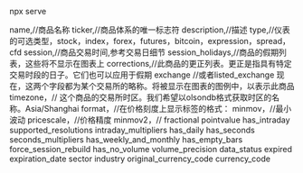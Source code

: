 npx serve

name,//商品名称
ticker,//商品体系的唯一标志符
description,//描述
type,//仪表的可选类型，stock，index，forex，futures，bitcoin，expression，spread，cfd
session,//商品交易时间,参考交易日细节
session_holidays,//商品的假期列表，这些将不显示在图表上
corrections,//此商品的更正列表。更正是指具有特定交易时段的日子。它们也可以应用于假期
exchange  //或者listed_exchange  现在，这两个字段都为某个交易所的略称。将被显示在图表的图例中，以表示此商品
timezone，// 这个商品的交易所时区。我们希望以olsondb格式获取时区的名称。Asia/Shanghai
format，//在价格刻度上显示标签的格式：
minmov，//最小波动
pricescale，//价格精度
minmov2，// 
fractional
pointvalue
has_intraday
supported_resolutions
intraday_multipliers
has_daily
has_seconds
seconds_multipliers
has_weekly_and_monthly
has_empty_bars
force_session_rebuild
has_no_volume
volume_precision
data_status
expired
expiration_date
sector
industry
original_currency_code
currency_code
